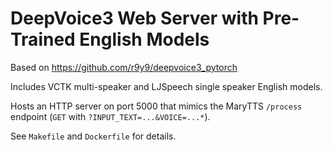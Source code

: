 # DeepVoice3 Web Server with Pre-Trained English Models

Based on https://github.com/r9y9/deepvoice3_pytorch

Includes VCTK multi-speaker and LJSpeech single speaker English models.

Hosts an HTTP server on port 5000 that mimics the MaryTTS `/process` endpoint (`GET` with `?INPUT_TEXT=...&VOICE=...*`).

See `Makefile` and `Dockerfile` for details.
